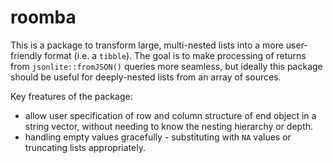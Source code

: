 # roomba
This is a package to transform large, multi-nested lists into a more user-friendly format (i.e. a `tibble`). The goal is to make processing
of returns from `jsonlite::fromJSON()` queries more seamless, but ideally this package should be useful for deeply-nested lists from an array 
of sources. 

Key freatures of the package:
* allow user specification of row and column structure of end object in a string vector, without needing to know the nesting hierarchy 
or depth.
* handling empty values gracefully - substituting with `NA` values or truncating lists appropriately.

